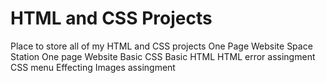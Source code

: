 # HTML and CSS Projects
 Place to store all of my HTML and CSS projects
One Page Website
Space Station One page Website
Basic CSS 
Basic HTML
HTML error assingment 
CSS menu
Effecting Images assingment 
